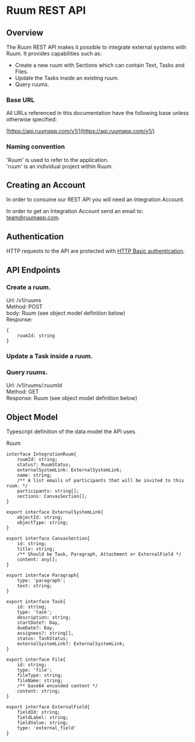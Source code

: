 # Ruum REST API

## Overview

The Ruum REST API makes it possible to integrate external systems with Ruum. It provides capabilities such as:

- Create a new ruum with Sections which can contain Text, Tasks and Files.
- Update the Tasks inside an existing ruum.
- Query ruums.

### Base URL

All URLs referenced in this documentation have the following base unless otherwise specified:

[https://api.ruumapp.com/v1/](https://api.ruumapp.com/v1/)

### Naming convention

'Ruum' is used to refer to the application.   
'ruum' is an individual project within Ruum. 

## Creating an Account

In order to consume our REST API you will need an Integration Account. 

In order to get an Integration Account send an email to: team@ruumapp.com.  

## Authentication 

HTTP requests to the API are protected with [HTTP Basic authentication](https://en.wikipedia.org/wiki/Basic_access_authentication).


## API Endpoints

### Create a ruum.

Url: /v1/ruums  
Method: POST  
body: Ruum (see object model definition below)  
Response:  
```
{
    ruumId: string
}
```

### Update a Task inside a ruum.


### Query ruums.

Url: /v1/ruums/:ruumId  
Method: GET  
Response: Ruum (see object model definition below)  


## Object Model 

Typescript definition of the data model the API uses.

Ruum
```
interface IntegrationRuum{
    ruumId: string;
    status?: RuumStatus;
    externalSystemLink: ExternalSystemLink;
    name: string;
    /** A list emails of participants that will be invited to this ruum. */
    participants: string[];
    sections: CanvasSection[];
}

export interface ExternalSystemLink{
    objectId: string;
    objectType: string;
}

export interface CanvasSection{
    id: string;
    title: string;
    /** Should be Task, Paragraph, Attachment or ExternalField */
    content: any[];
}

export interface Paragraph{
    type: 'paragraph';
    text: string;
}

export interface Task{
    id: string;
    type: 'task';
    description: string;
    startDate?: Day,
    dueDate?: Day,
    assignees?: string[],
    status: TaskStatus;
    externalSystemLink?: ExternalSystemLink;
}

export interface File{
    id: string;
    type: 'file';
    fileType: string;
    fileName: string;
    /** base64 enconded content */
    content: string;
}

export interface ExternalField{
    fieldId: string;
    fieldLabel: string;
    fieldValue: string;
    type: 'external_field'
}

```